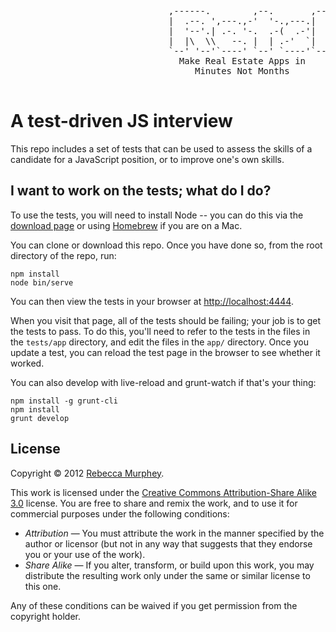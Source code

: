 <pre>
                              ,------.        ,--.       ,--.
                              |  .--. ',---.,-'  '-.,---.|  ,--. ,--.
                              |  '--'.| .-. '-.  .-(  .-'|  |\  '  /
                              |  |\  \\   --. |  | .-'  `|  | \   '
                              `--' '--'`----' `--' `----'`--.-'  /
                                Make Real Estate Apps in    `---'
                                   Minutes Not Months

</pre>

# A test-driven JS interview

This repo includes a set of tests that can be used to assess the skills of
a candidate for a JavaScript position, or to improve one's own skills.

## I want to work on the tests; what do I do?
To use the tests, you will need to install Node -- you can do this via the
[download page](http://nodejs.org/#download) or using
[Homebrew](http://mxcl.github.com/homebrew/) if you are on a Mac.

You can clone or download this repo. Once you have done so, from the root
directory of the repo, run:

    npm install
    node bin/serve

You can then view the tests in your browser at
[http://localhost:4444](http://localhost:4444).

When you visit that page, all of the tests should be failing; your job is to
get the tests to pass. To do this, you'll need to refer to the tests in the
files in the `tests/app` directory, and edit the files in the `app/` directory.
Once you update a test, you can reload the test page in the browser to see
whether it worked.

You can also develop with live-reload and grunt-watch if that's your thing:

    npm install -g grunt-cli
    npm install
    grunt develop


## License
Copyright &copy; 2012 [Rebecca Murphey](https://github.com/rmurphey/js-assessment).

This work is licensed under the [Creative Commons Attribution-Share Alike 3.0](http://creativecommons.org/licenses/by-sa/3.0/)
license. You are free to share and remix the work, and to use it for commercial
purposes under the following conditions:

- *Attribution* — You must attribute the work in the manner specified by the
  author or licensor (but not in any way that suggests that they endorse you or
  your use of the work).
- *Share Alike* — If you alter, transform, or build upon this work, you may
  distribute the resulting work only under the same or similar license to this
  one.

Any of these conditions can be waived if you get permission from the copyright
holder.
